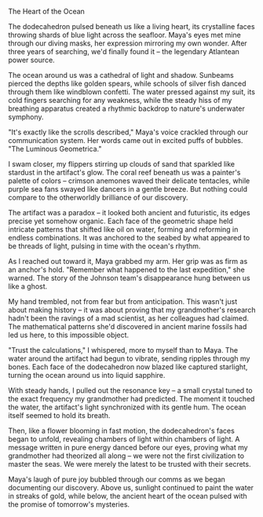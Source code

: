 The Heart of the Ocean

The dodecahedron pulsed beneath us like a living heart, its crystalline faces throwing shards of blue light across the seafloor. Maya's eyes met mine through our diving masks, her expression mirroring my own wonder. After three years of searching, we'd finally found it – the legendary Atlantean power source.

The ocean around us was a cathedral of light and shadow. Sunbeams pierced the depths like golden spears, while schools of silver fish danced through them like windblown confetti. The water pressed against my suit, its cold fingers searching for any weakness, while the steady hiss of my breathing apparatus created a rhythmic backdrop to nature's underwater symphony.

"It's exactly like the scrolls described," Maya's voice crackled through our communication system. Her words came out in excited puffs of bubbles. "The Luminous Geometrica."

I swam closer, my flippers stirring up clouds of sand that sparkled like stardust in the artifact's glow. The coral reef beneath us was a painter's palette of colors – crimson anemones waved their delicate tentacles, while purple sea fans swayed like dancers in a gentle breeze. But nothing could compare to the otherworldly brilliance of our discovery.

The artifact was a paradox – it looked both ancient and futuristic, its edges precise yet somehow organic. Each face of the geometric shape held intricate patterns that shifted like oil on water, forming and reforming in endless combinations. It was anchored to the seabed by what appeared to be threads of light, pulsing in time with the ocean's rhythm.

As I reached out toward it, Maya grabbed my arm. Her grip was as firm as an anchor's hold. "Remember what happened to the last expedition," she warned. The story of the Johnson team's disappearance hung between us like a ghost.

My hand trembled, not from fear but from anticipation. This wasn't just about making history – it was about proving that my grandmother's research hadn't been the ravings of a mad scientist, as her colleagues had claimed. The mathematical patterns she'd discovered in ancient marine fossils had led us here, to this impossible object.

"Trust the calculations," I whispered, more to myself than to Maya. The water around the artifact had begun to vibrate, sending ripples through my bones. Each face of the dodecahedron now blazed like captured starlight, turning the ocean around us into liquid sapphire.

With steady hands, I pulled out the resonance key – a small crystal tuned to the exact frequency my grandmother had predicted. The moment it touched the water, the artifact's light synchronized with its gentle hum. The ocean itself seemed to hold its breath.

Then, like a flower blooming in fast motion, the dodecahedron's faces began to unfold, revealing chambers of light within chambers of light. A message written in pure energy danced before our eyes, proving what my grandmother had theorized all along – we were not the first civilization to master the seas. We were merely the latest to be trusted with their secrets.

Maya's laugh of pure joy bubbled through our comms as we began documenting our discovery. Above us, sunlight continued to paint the water in streaks of gold, while below, the ancient heart of the ocean pulsed with the promise of tomorrow's mysteries.
